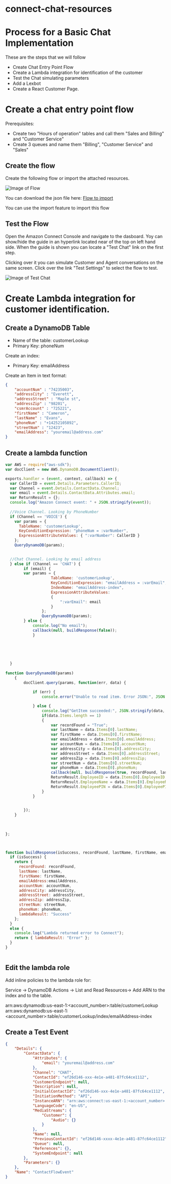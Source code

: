 # connect-chat-resources

# Process for a Basic Chat Implementation
These are the steps that we will follow
* Create Chat Entry Point Flow
* Create a Lambda integration for identification of the customer
* Test the Chat simulating parameters 
* Add a Lexbot
* Create a React Customer Page.

# Create a chat entry point flow
Prerequisites: 
* Create two "Hours of operation" tables and call them "Sales and Billing" and "Customer Service"
* Create 3 queues and name them "Billing", "Customer Service" and "Sales" 

## Create the flow
Create the following flow or import the attached resources.  

![Image of Flow](https://github.com/juaestiv/connect-chat-resources/blob/master/images/ChatEntryPointFlow.png)

You can download the json file here:
[Flow to import](resources/ChatEntryPoint.json.zip)

You can use the import feature to import this flow

## Test the Flow
Open the Amazon Connect Console and navigate to the dasboard. Yoy can show/hide the guide in an hyperlink located near of the top on left hand side. 
When the guide is shown you can locate a "Test Chat" link on the first step. 

Clicking over it you can simulate Customer and Agent conversations on the same screen. 
Click over the link "Test Settings" to select the flow to test. 


![Image of Test Chat](https://github.com/juaestiv/connect-chat-resources/blob/master/images/TestingChat.png)

# Create Lambda integration for customer identification. 
## Create a DynamoDB Table
* Name of the table: customerLookup
* Primary Key: phoneNum

Create an index:
* Primary Key: emailAddress

Create an Item in text format:

```json
{
    "accountNum" : "74235003",
    "addressCity" : "Everett",
    "addressStreet" : "Maple st",
    "addressZip" : "98201",
    "csmrAccount" : "725221",
    "firstName" : "Cameron",
    "lastName" : "Evans",
    "phoneNum" : "+14252105892",
    "streetNum" : "12423",
    "emailAddress": "youremail@address.com"
}
```

## Create a lambda function
```js
var AWS = require("aws-sdk");
var docClient = new AWS.DynamoDB.DocumentClient();

exports.handler = (event, context, callback) => {
  var CallerID = event.Details.Parameters.CallerID;
  var Channel = event.Details.ContactData.Channel;
  var email = event.Details.ContactData.Attributes.email;
  var ReturnResult = {};
  console.log("Amazon Connect event: " + JSON.stringify(event));
  
  //Voice Channel. Looking by PhoneNumber
  if (Channel == 'VOICE') {
    var params = {
      TableName: 'customerLookup',
      KeyConditionExpression: "phoneNum = :varNumber",
      ExpressionAttributeValues: { ":varNumber": CallerID }
    };
    QueryDynamoDB(params);
    

  //Chat Channel. Looking by email address
  } else if (Channel == 'CHAT') {
        if (email) {
        var params = {
                    TableName: 'customerLookup',
                    KeyConditionExpression: "emailAddress = :varEmail",
                    IndexName: "emailAddress-index",
                    ExpressionAttributeValues: 
                    {
                        ":varEmail": email
                    }
                };
                QueryDynamoDB(params);        
        } else {
            console.log("No email");
            callback(null, buildResponse(false));      
            }
    
    
    
  
    
  }
  
function QueryDynamoDB(params)
    {
        docClient.query(params, function(err, data) {
            
            if (err) {
                console.error("Unable to read item. Error JSON:", JSON.stringify(err, null, 2));

            } else {
                console.log("GetItem succeeded:", JSON.stringify(data, null, 2));
                if(data.Items.length == 1)
                {
                    var recordFound = "True";
                    var lastName = data.Items[0].lastName;
                    var firstName = data.Items[0].firstName;
                    var emailAddress = data.Items[0].emailAddress;
                    var accountNum = data.Items[0].accountNum;
                    var addressCity = data.Items[0].addressCity;
                    var addressStreet = data.Items[0].addressStreet;
                    var addressZip = data.Items[0].addressZip;
                    var streetNum = data.Items[0].streetNum;
                    var phoneNum = data.Items[0].phoneNum;
                    callback(null, buildResponse(true, recordFound, lastName, firstName, emailAddress, accountNum, addressCity, addressStreet, addressZip, streetNum, phoneNum));
                    ReturnResult.EmployeeID = data.Items[0].EmployeeID;
                    ReturnResult.EmployeeName = data.Items[0].EmployeeName;
                    ReturnResult.EmployeePIN = data.Items[0].EmployeePIN;
                }
            }
            

        });
    }
  
 
  
};


 
function buildResponse(isSuccess, recordFound, lastName, firstName, emailAddress, accountNum, addressCity, addressStreet, addressZip, streetNum, phoneNum) {
  if (isSuccess) {
    return {
      recordFound: recordFound,
      lastName: lastName,
      firstName: firstName,
      emailAddress:emailAddress,
      accountNum: accountNum,
      addressCity: addressCity,
      addressStreet: addressStreet,
      addressZip: addressZip,
      streetNum: streetNum,
      phoneNum: phoneNum,
      lambdaResult: "Success"
    };
  }
  else {
    console.log("Lambda returned error to Connect");
    return { lambdaResult: "Error" };
  }
}



```

## Edit the lambda role
Add inline policies to the lambda role for:

Service -> DynamoDB
Actions -> List and Read
Resources-> Add ARN to the index and to the table. 

arn:aws:dynamodb:us-east-1:<account_number>:table/customerLookup
arn:aws:dynamodb:us-east-1:<account_number>:table/customerLookup/index/emailAddress-index


## Create a Test Event

```json
{
    "Details": {
        "ContactData": {
            "Attributes": {
                "email": "youremail@address.com"
            },
            "Channel": "CHAT",
            "ContactId": "ef26d146-xxx-4e1e-a481-87fc64ce1112",
            "CustomerEndpoint": null,
            "Description": null,
            "InitialContactId": "ef26d146-xxx-4e1e-a481-87fc64ce1112",
            "InitiationMethod": "API",
            "InstanceARN": "arn:aws:connect:us-east-1:<account_number>:instance/xxxxxxxx-xxxx-xxxxx-xxx-xxx",
            "LanguageCode": "en-US",
            "MediaStreams": {
                "Customer": {
                    "Audio": {}
                }
            },
            "Name": null,
            "PreviousContactId": "ef26d146-xxxx-4e1e-a481-87fc64ce1112",
            "Queue": null,
            "References": {},
            "SystemEndpoint": null
        },
        "Parameters": {}
    },
    "Name": "ContactFlowEvent"
}

```

